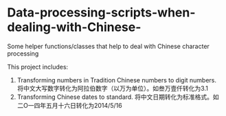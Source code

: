 # Data-processing-scripts-when-dealing-with-Chinese-
Some helper functions/classes that help to deal with Chinese character processing

This project includes:
1. Transforming numbers in Tradition Chinese numbers to digit numbers. 将中文大写数字转化为阿拉伯数字（以万为单位）。如叁万壹仟转化为3.1
2. Transforming Chinese dates to standard. 将中文日期转化为标准格式。如二O一四年五月十六日转化为2014/5/16
